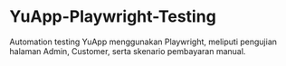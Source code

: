 # YuApp-Playwright-Testing
Automation testing YuApp menggunakan Playwright, meliputi pengujian halaman Admin, Customer, serta skenario pembayaran manual.
